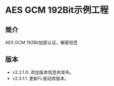 # AES GCM 192Bit示例工程
## 简介
AES GCM 192Bit加密认证，解密验签

## 版本
- v2.2.1.0: 添加版本信息并发布。
- v2.3.1.1: 更新FL驱动库版本。
